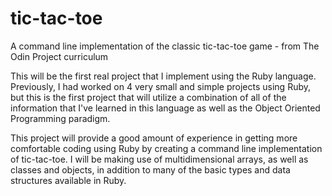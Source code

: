 # tic-tac-toe
A command line implementation of the classic tic-tac-toe game - from The Odin
Project curriculum

This will be the first real project that I implement using the Ruby language.
Previously, I had worked on 4 very small and simple projects using Ruby, but this
is the first project that will utilize a combination of all of the information
that I've learned in this language as well as the Object Oriented Programming
paradigm.

This project will provide a good amount of experience in getting
more comfortable coding using Ruby by creating a command line implementation
of tic-tac-toe. I will be making use of multidimensional arrays, as well as
classes and objects, in addition to many of the basic types and data structures
available in Ruby.